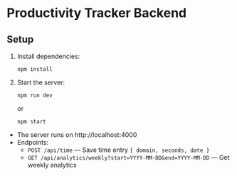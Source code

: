 # Productivity Tracker Backend

## Setup

1. Install dependencies:
   ```
   npm install
   ```
2. Start the server:
   ```
   npm run dev
   ```
   or
   ```
   npm start
   ```

- The server runs on http://localhost:4000
- Endpoints:
  - `POST /api/time` — Save time entry `{ domain, seconds, date }`
  - `GET /api/analytics/weekly?start=YYYY-MM-DD&end=YYYY-MM-DD` — Get weekly analytics 